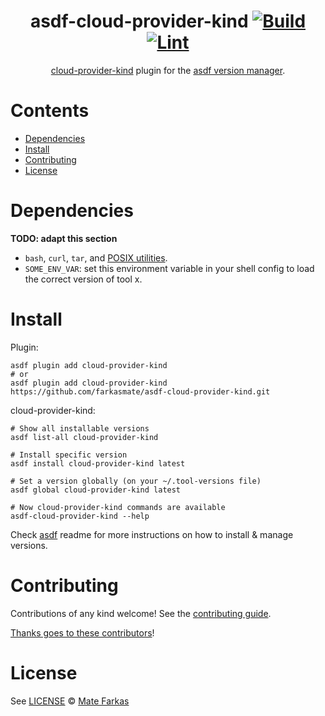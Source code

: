 <div align="center">

# asdf-cloud-provider-kind [![Build](https://github.com/farkasmate/asdf-cloud-provider-kind/actions/workflows/build.yml/badge.svg)](https://github.com/farkasmate/asdf-cloud-provider-kind/actions/workflows/build.yml) [![Lint](https://github.com/farkasmate/asdf-cloud-provider-kind/actions/workflows/lint.yml/badge.svg)](https://github.com/farkasmate/asdf-cloud-provider-kind/actions/workflows/lint.yml)

[cloud-provider-kind](https://github.com/kubernetes-sigs/cloud-provider-kind) plugin for the [asdf version manager](https://asdf-vm.com).

</div>

# Contents

- [Dependencies](#dependencies)
- [Install](#install)
- [Contributing](#contributing)
- [License](#license)

# Dependencies

**TODO: adapt this section**

- `bash`, `curl`, `tar`, and [POSIX utilities](https://pubs.opengroup.org/onlinepubs/9699919799/idx/utilities.html).
- `SOME_ENV_VAR`: set this environment variable in your shell config to load the correct version of tool x.

# Install

Plugin:

```shell
asdf plugin add cloud-provider-kind
# or
asdf plugin add cloud-provider-kind https://github.com/farkasmate/asdf-cloud-provider-kind.git
```

cloud-provider-kind:

```shell
# Show all installable versions
asdf list-all cloud-provider-kind

# Install specific version
asdf install cloud-provider-kind latest

# Set a version globally (on your ~/.tool-versions file)
asdf global cloud-provider-kind latest

# Now cloud-provider-kind commands are available
asdf-cloud-provider-kind --help
```

Check [asdf](https://github.com/asdf-vm/asdf) readme for more instructions on how to
install & manage versions.

# Contributing

Contributions of any kind welcome! See the [contributing guide](contributing.md).

[Thanks goes to these contributors](https://github.com/farkasmate/asdf-cloud-provider-kind/graphs/contributors)!

# License

See [LICENSE](LICENSE) © [Mate Farkas](https://github.com/farkasmate/)
